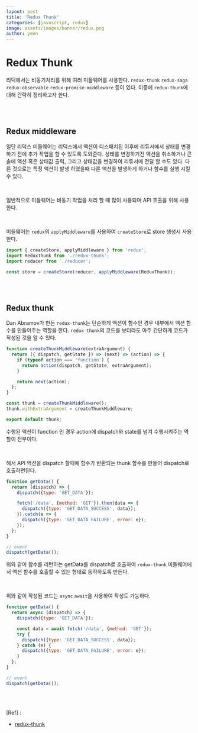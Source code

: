 ```yaml
---
layout: post
title: 'Redux Thunk'
categories: [javascript, redux]
image: assets/images/banner/redux.png
author: yeon
---
```


# Redux Thunk

리덕에서는 비동기처리를 위해 여러 미들웨어를 사용한다. `redux-thunk` `redux-saga` `redux-observable` `redux-promise-middleware` 등이 있다. 이중에 `redux-thunk`에 대해 간략히 정리하고자 한다. <br>

<br><br>

## Redux middleware

일단 리덕스 미들웨어는 리덕스에서 액션이 디스패치된 이후에 리듀서에서 상태를 변경하기 전에 추가 작업을 할 수 있도록 도와준다. 
상태를 변경하기전 액션을 취소하거나 콘솔에 액션 혹은 상태값 출력, 그리고 상태값을 변경하여 리듀서에 전달 할 수도 있다. 
다른 것으로는 특정 액션이 발생 하였을때 다른 액션을 발생하게 하거나 함수를 실행 시킬 수 있다.

<br>

일반적으로 미들웨어는 비동기 작업을 처리 할 때 많이 사용되며 API 호출을 위해 사용한다. <br>

<br>

미들웨어는 `redux`의 `applyMiddleware`를 사용하여 `createStore`로 store 생성시 사용한다. <br>

```javascript
import { createStore, applyMiddleware } from 'redux';
import ReduxThunk from './redux-thunk';
import reducer from './reducer';

const store = createStore(reducer, applyMiddleware(ReduxThunk));
```

<br><br>

## Redux thunk

Dan Abramov가 만든 `redux-thunk`는 단순하게 액션이 함수인 경우 내부에서 액션 함수를 만들어주는 역할을 한다.
`redux-thunk`의 코드를 보더라도 아주 간단하게 코드가 작성된 것을 알 수 있다. <br>

```javascript
function createThunkMiddleware(extraArgument) {
  return ({ dispatch, getState }) => (next) => (action) => {
    if (typeof action === 'function') {
      return action(dispatch, getState, extraArgument);
    }

    return next(action);
  };
}

const thunk = createThunkMiddleware();
thunk.withExtraArgument = createThunkMiddleware;

export default thunk;
```

수행된 액션이 function 인 경우 action에 dispatch와 state를 넘겨 수행시켜주는 역할이 전부이다. <br>

<br>

해서 API 액션을 dispatch 할때에 함수가 반환되는 thunk 함수를 만들어 dispatch로 호출하면된다.

```javascript
function getData() {
  return (dispatch) => {
    dispatch({type: 'GET_DATA'});

    fetch('/data', {method: 'GET'}).then(data => {
      dispatch({type: 'GET_DATA_SUCCESS', data});
    }).catch(e => {
      dispatch({type: 'GET_DATA_FAILURE', error: e});
    });
  };
}

// event
dispatch(getData());
```

위와 같이 함수를 리턴하는 getData를 dispatch로 호출하여 `redux-thunk` 미들웨어에서 액션 함수를 호출할 수 있는 형태로 동작하도록 만든다. <br>

<br>

위와 같이 작성된 코드는 `async` `await`을 사용하여 작성도 가능하다. <br>

```javascript
function getData() {
  return async (dispatch) => {
    dispatch({type: 'GET_DATA'});

    const data = await fetch('/data', {method: 'GET'});
    try {
      dispatch({type: 'GET_DATA_SUCCESS', data});
    } catch (e) {
      dispatch({type: 'GET_DATA_FAILURE', error: e});
    }
  };
}

// event
dispatch(getData());
```

<br><br>

[Ref] :

- [redux-thunk](https://github.com/reduxjs/redux-thunk/blob/master/src/index.js)


<br><br><br>